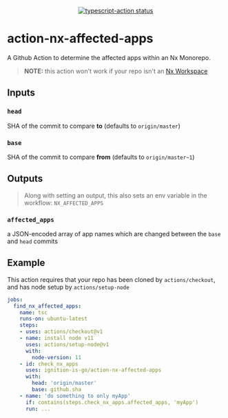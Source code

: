 <p align="center">
  <a href="https://github.com/actions/typescript-action/actions"><img alt="typescript-action status" src="https://github.com/actions/typescript-action/workflows/build-test/badge.svg"></a>
</p>

# action-nx-affected-apps
A Github Action to determine the affected apps within an Nx Monorepo.

> **NOTE:** this action won't work if your repo isn't an [Nx Workspace](https://nx.dev/web)

## Inputs

### `head`

SHA of the commit to compare **to** (defaults to `origin/master`)


### `base`

SHA of the commit to compare **from** (defaults to `origin/master~1`)


## Outputs

>Along with setting an output, this also sets an env variable in the workflow: `NX_AFFECTED_APPS`

### `affected_apps`

a JSON-encoded array of app names which are changed between the `base` and `head` commits


## Example

This action requires that your repo has been cloned by `actions/checkout`, and has node setup by `actions/setup-node`

```yml
jobs:
  find_nx_affected_apps:
    name: tsc
    runs-on: ubuntu-latest
    steps:
    - uses: actions/checkout@v1
    - name: install node v11
      uses: actions/setup-node@v1
      with:
        node-version: 11
    - id: check_nx_apps
      uses: ignition-is-go/action-nx-affected-apps
      with:
        head: 'origin/master'
        base: github.sha
    - name: 'do something to only myApp'
      if: contains(steps.check_nx_apps.affected_apps, 'myApp')
      run: ...
```